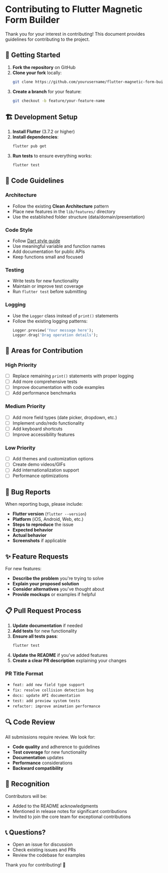 # Contributing to Flutter Magnetic Form Builder

Thank you for your interest in contributing! This document provides guidelines for contributing to the project.

## 🚀 Getting Started

1. **Fork the repository** on GitHub
2. **Clone your fork** locally:
   ```bash
   git clone https://github.com/yourusername/flutter-magnetic-form-builder.git
   ```
3. **Create a branch** for your feature:
   ```bash
   git checkout -b feature/your-feature-name
   ```

## 🏗️ Development Setup

1. **Install Flutter** (3.7.2 or higher)
2. **Install dependencies**:
   ```bash
   flutter pub get
   ```
3. **Run tests** to ensure everything works:
   ```bash
   flutter test
   ```

## 📝 Code Guidelines

### Architecture
- Follow the existing **Clean Architecture** pattern
- Place new features in the `lib/features/` directory
- Use the established folder structure (data/domain/presentation)

### Code Style
- Follow [Dart style guide](https://dart.dev/guides/language/effective-dart/style)
- Use meaningful variable and function names
- Add documentation for public APIs
- Keep functions small and focused

### Testing
- Write tests for new functionality
- Maintain or improve test coverage
- Run `flutter test` before submitting

### Logging
- Use the `Logger` class instead of `print()` statements
- Follow the existing logging patterns:
  ```dart
  Logger.preview('Your message here');
  Logger.drag('Drag operation details');
  ```

## 🎯 Areas for Contribution

### High Priority
- [ ] Replace remaining `print()` statements with proper logging
- [ ] Add more comprehensive tests
- [ ] Improve documentation with code examples
- [ ] Add performance benchmarks

### Medium Priority
- [ ] Add more field types (date picker, dropdown, etc.)
- [ ] Implement undo/redo functionality
- [ ] Add keyboard shortcuts
- [ ] Improve accessibility features

### Low Priority
- [ ] Add themes and customization options
- [ ] Create demo videos/GIFs
- [ ] Add internationalization support
- [ ] Performance optimizations

## 🐛 Bug Reports

When reporting bugs, please include:
- **Flutter version** (`flutter --version`)
- **Platform** (iOS, Android, Web, etc.)
- **Steps to reproduce** the issue
- **Expected behavior**
- **Actual behavior**
- **Screenshots** if applicable

## ✨ Feature Requests

For new features:
- **Describe the problem** you're trying to solve
- **Explain your proposed solution**
- **Consider alternatives** you've thought about
- **Provide mockups** or examples if helpful

## 📋 Pull Request Process

1. **Update documentation** if needed
2. **Add tests** for new functionality
3. **Ensure all tests pass**:
   ```bash
   flutter test
   ```
4. **Update the README** if you've added features
5. **Create a clear PR description** explaining your changes

### PR Title Format
- `feat: add new field type support`
- `fix: resolve collision detection bug`
- `docs: update API documentation`
- `test: add preview system tests`
- `refactor: improve animation performance`

## 🔍 Code Review

All submissions require review. We look for:
- **Code quality** and adherence to guidelines
- **Test coverage** for new functionality
- **Documentation** updates
- **Performance** considerations
- **Backward compatibility**

## 🎉 Recognition

Contributors will be:
- Added to the README acknowledgments
- Mentioned in release notes for significant contributions
- Invited to join the core team for exceptional contributions

## 📞 Questions?

- Open an issue for discussion
- Check existing issues and PRs
- Review the codebase for examples

Thank you for contributing! 🙏